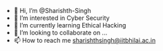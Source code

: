 - 👋 Hi, I’m @Sharishth-Singh
- 👀 I’m interested in Cyber Security
- 🌱 I’m currently learning Ethical Hacking
- 💞️ I’m looking to collaborate on ...
- 📫 How to reach me sharishthsingh@iitbhilai.ac.in

<!---
Sharishth-Singh/Sharishth-Singh is a ✨ special ✨ repository because its `README.md` (this file) appears on your GitHub profile.
You can click the Preview link to take a look at your changes.
--->
